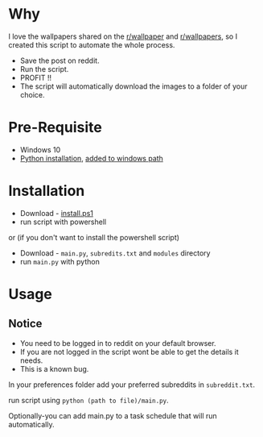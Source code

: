 # Why
I love the wallpapers shared on the [r/wallpaper](https://www.reddit.com/r/wallpaper/) and [r/wallpapers](https://www.reddit.com/r/wallpapers/), so I created this script to automate the whole process.

* Save the post on reddit.
* Run the script.
* PROFIT !!
* The script will automatically download the images to a folder of your choice.

# Pre-Requisite
* Windows 10
* [Python installation](https://www.tutorialspoint.com/how-to-install-python-in-windows), [added to windows path](https://datatofish.com/add-python-to-windows-path/)


# Installation
* Download - [install.ps1](https://github.com/RA341/reddit-image-downloader/releases/download/v1.0.0/install.ps1)
* run script with powershell

or (if you don't want to install the powershell script)

* Download - ```main.py```, ```subredits.txt``` and ```modules``` directory
* run ```main.py``` with python


# Usage

## Notice
* You need to be logged in to reddit on your default browser.
* If you are not logged in the script wont be able to get the details it needs.
* This is a known bug.

In your preferences folder add your preferred subreddits in ```subreddit.txt```.

run script using ```python (path to file)/main.py```.

Optionally-you can add main.py to a task schedule that will run automatically.

